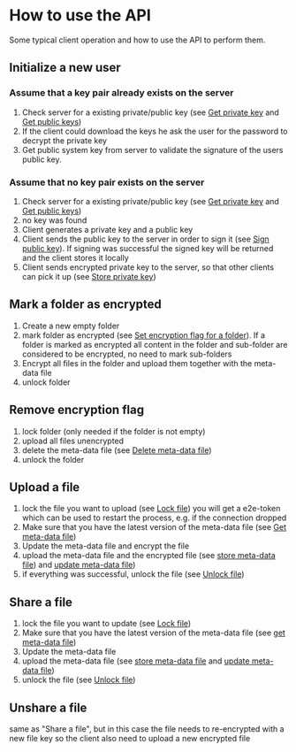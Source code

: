 <!--
  - SPDX-FileCopyrightText: 2017 Nextcloud GmbH and Nextcloud contributors
  - SPDX-License-Identifier: AGPL-3.0-or-later
-->
# How to use the API

Some typical client operation and how to use the API to perform them.

## Initialize a new user

### Assume that a key pair already exists on the server

1. Check server for a existing private/public key (see [Get private key](https://github.com/nextcloud/end_to_end_encryption/blob/master/doc/api.md#get-private-key) and [Get public keys](https://github.com/nextcloud/end_to_end_encryption/blob/master/doc/api.md#get-public-keys))
2. If the client could download the keys he ask the user for the password to decrypt the private key
3. Get public system key from server to validate the signature of the users public key.


### Assume that no key pair exists on the server

1. Check server for a existing private/public key (see [Get private key](https://github.com/nextcloud/end_to_end_encryption/blob/master/doc/api.md#get-private-key) and [Get public keys](https://github.com/nextcloud/end_to_end_encryption/blob/master/doc/api.md#get-public-keys))
2. no key was found
3. Client generates a private key and a public key
4. Client sends the public key to the server in order to sign it (see [Sign public key](https://github.com/nextcloud/end_to_end_encryption/blob/master/doc/api.md#sign-public-key)). If signing was successful the signed key will be returned and the client stores it locally
5. Client sends encrypted private key to the server, so that other clients can pick it up (see [Store private key](https://github.com/nextcloud/end_to_end_encryption/blob/master/doc/api.md#store-private-key)) 

## Mark a folder as encrypted

1. Create a new empty folder
2. mark folder as encrypted (see [Set encryption flag for a folder](https://github.com/nextcloud/end_to_end_encryption/blob/master/doc/api.md#set-encryption-flag-for-a-folder)).
If a folder is marked as encrypted all content in the folder and sub-folder are considered to be encrypted, no need to mark sub-folders
3. Encrypt all files in the folder and upload them together with the meta-data file
4. unlock folder

## Remove encryption flag

1. lock folder (only needed if the folder is not empty)
2. upload all files unencrypted
3. delete the meta-data file (see [Delete meta-data file](https://github.com/nextcloud/end_to_end_encryption/blob/master/doc/api.md#delete-meta-data-file))
4. unlock the folder

## Upload a file

1. lock the file you want to upload (see [Lock file](https://github.com/nextcloud/end_to_end_encryption/blob/master/doc/api.md#lock-file)) you will get a e2e-token which can be used to restart the process, e.g. if the connection dropped
3. Make sure that you have the latest version of the meta-data file (see [Get meta-data file](https://github.com/nextcloud/end_to_end_encryption/blob/master/doc/api.md#get-meta-data-file))
2. Update the meta-data file and encrypt the file
3. upload the meta-data file and the encrypted file (see [store meta-data file](https://github.com/nextcloud/end_to_end_encryption/blob/master/doc/api.md#store-meta-data-file)) and [update meta-data file](https://github.com/nextcloud/end_to_end_encryption/blob/master/doc/api.md#update-meta-data-file))
4. if everything was successful, unlock the file (see [Unlock file](https://github.com/nextcloud/end_to_end_encryption/blob/master/doc/api.md#unlock-file))

## Share a file

1. lock the file you want to update (see [Lock file](https://github.com/nextcloud/end_to_end_encryption/blob/master/doc/api.md#lock-file))
2. Make sure that you have the latest version of the meta-data file (see [get meta-data file](https://github.com/nextcloud/end_to_end_encryption/blob/master/doc/api.md#get-meta-data-file))
3. Update the meta-data file
4. upload the meta-data file (see [store meta-data file](https://github.com/nextcloud/end_to_end_encryption/blob/master/doc/api.md#store-meta-data-file) and [update meta-data file](https://github.com/nextcloud/end_to_end_encryption/blob/master/doc/api.md#update-meta-data-file))
5. unlock the file (see [Unlock file](https://github.com/nextcloud/end_to_end_encryption/blob/master/doc/api.md#unlock-file))

## Unshare a file

same as "Share a file", but in this case the file needs to re-encrypted with a new file key so the client also need to upload a new encrypted file
